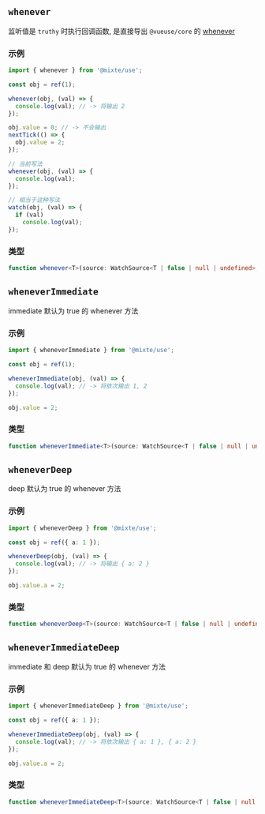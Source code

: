 ## `whenever`

监听值是 `truthy` 时执行回调函数, 是直接导出 `@vueuse/core` 的 [whenever](https://vueuse.org/shared/whenever)

### 示例

```ts
import { whenever } from '@mixte/use';

const obj = ref(1);

whenever(obj, (val) => {
  console.log(val); // -> 将输出 2
});

obj.value = 0; // -> 不会输出
nextTick(() => {
  obj.value = 2;
});
```

```ts
// 当前写法
whenever(obj, (val) => {
  console.log(val);
});

// 相当于这种写法
watch(obj, (val) => {
  if (val)
    console.log(val);
});
```

### 类型

```ts
function whenever<T>(source: WatchSource<T | false | null | undefined>, cb: WatchCallback<T>, options?: WatchOptions): WatchStopHandle;
```


## `wheneverImmediate`

immediate 默认为 true 的 whenever 方法

### 示例

```ts
import { wheneverImmediate } from '@mixte/use';

const obj = ref(1);

wheneverImmediate(obj, (val) => {
  console.log(val); // -> 将依次输出 1, 2
});

obj.value = 2;
```

### 类型

```ts
function wheneverImmediate<T>(source: WatchSource<T | false | null | undefined>, cb: WatchCallback<T>, options?: Omit<WatchOptions, 'immediate'>): WatchStopHandle;
```


## `wheneverDeep`

deep 默认为 true 的 whenever 方法

### 示例

```ts
import { wheneverDeep } from '@mixte/use';

const obj = ref({ a: 1 });

wheneverDeep(obj, (val) => {
  console.log(val); // -> 将输出 { a: 2 }
});

obj.value.a = 2;
```

### 类型

```ts
function wheneverDeep<T>(source: WatchSource<T | false | null | undefined>, cb: WatchCallback<T>, options?: Omit<WatchOptions, 'deep'>): WatchStopHandle;
```


## `wheneverImmediateDeep`

immediate 和 deep 默认为 true 的 whenever 方法

### 示例

```ts
import { wheneverImmediateDeep } from '@mixte/use';

const obj = ref({ a: 1 });

wheneverImmediateDeep(obj, (val) => {
  console.log(val); // -> 将依次输出 { a: 1 }, { a: 2 }
});

obj.value.a = 2;
```

### 类型

```ts
function wheneverImmediateDeep<T>(source: WatchSource<T | false | null | undefined>, cb: WatchCallback<T>, options?: Omit<WatchOptions, 'immediate' | 'deep'>): WatchStopHandle;
```
